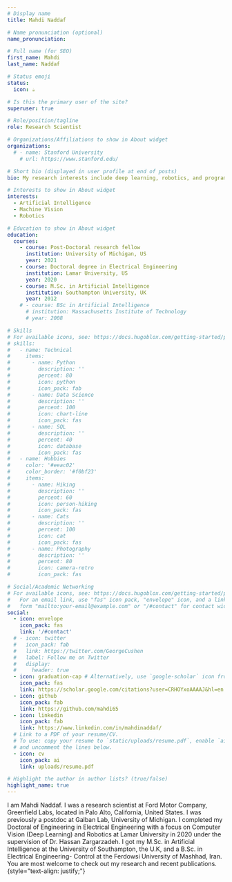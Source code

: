 ```yaml
---
# Display name
title: Mahdi Naddaf

# Name pronunciation (optional)
name_pronunciation: 

# Full name (for SEO)
first_name: Mahdi
last_name: Naddaf

# Status emoji
status:
  icon: ☕️

# Is this the primary user of the site?
superuser: true

# Role/position/tagline
role: Research Scientist

# Organizations/Affiliations to show in About widget
organizations:
  # - name: Stanford University
    # url: https://www.stanford.edu/

# Short bio (displayed in user profile at end of posts)
bio: My research interests include deep learning, robotics, and programmable matter.

# Interests to show in About widget
interests:
  - Artificial Intelligence
  - Machine Vision
  - Robotics

# Education to show in About widget
education:
  courses:
    - course: Post-Doctoral research fellow
      institution: University of Michigan, US
      year: 2021
    - course: Doctoral degree in Electrical Engineering
      institution: Lamar University, US
      year: 2020
    - course: M.Sc. in Artificial Intelligence
      institution: Southampton University, UK
      year: 2012
    # - course: BSc in Artificial Intelligence
      # institution: Massachusetts Institute of Technology
      # year: 2008

# Skills
# For available icons, see: https://docs.hugoblox.com/getting-started/page-builder/#icons
# skills:
#   - name: Technical
#     items:
#       - name: Python
#         description: ''
#         percent: 80
#         icon: python
#         icon_pack: fab
#       - name: Data Science
#         description: ''
#         percent: 100
#         icon: chart-line
#         icon_pack: fas
#       - name: SQL
#         description: ''
#         percent: 40
#         icon: database
#         icon_pack: fas
#   - name: Hobbies
#     color: '#eeac02'
#     color_border: '#f0bf23'
#     items:
#       - name: Hiking
#         description: ''
#         percent: 60
#         icon: person-hiking
#         icon_pack: fas
#       - name: Cats
#         description: ''
#         percent: 100
#         icon: cat
#         icon_pack: fas
#       - name: Photography
#         description: ''
#         percent: 80
#         icon: camera-retro
#         icon_pack: fas

# Social/Academic Networking
# For available icons, see: https://docs.hugoblox.com/getting-started/page-builder/#icons
#   For an email link, use "fas" icon pack, "envelope" icon, and a link in the
#   form "mailto:your-email@example.com" or "/#contact" for contact widget.
social:
  - icon: envelope
    icon_pack: fas
    link: '/#contact'
  # - icon: twitter
  #   icon_pack: fab
  #   link: https://twitter.com/GeorgeCushen
  #   label: Follow me on Twitter
  #   display:
  #     header: true
  - icon: graduation-cap # Alternatively, use `google-scholar` icon from `ai` icon pack
    icon_pack: fas
    link: https://scholar.google.com/citations?user=CRHOYxoAAAAJ&hl=en
  - icon: github
    icon_pack: fab
    link: https://github.com/mahdi65
  - icon: linkedin
    icon_pack: fab
    link: https://www.linkedin.com/in/mahdinaddaf/
  # Link to a PDF of your resume/CV.
  # To use: copy your resume to `static/uploads/resume.pdf`, enable `ai` icons in `params.yaml`,
  # and uncomment the lines below.
  - icon: cv
    icon_pack: ai
    link: uploads/resume.pdf

# Highlight the author in author lists? (true/false)
highlight_name: true
---
```


I am Mahdi Naddaf. I was a research scientist at Ford Motor Company, Greenfield Labs, located in Palo Alto, California, United States.
I was previously a postdoc at Galban Lab, University of Michigan. I completed my Doctoral of Engineering in Electrical Engineering with a focus on Computer Vision (Deep Learning) and Robotics at Lamar University in 2020 under the supervision of Dr. Hassan Zargarzadeh. I got my M.Sc. in Artificial Intelligence at the University of Southampton, the U.K, and a B.Sc. in Electrical Engineering- Control at the Ferdowsi University of Mashhad, Iran.
 You are most welcome to check out my research and recent publications.
{style="text-align: justify;"}
